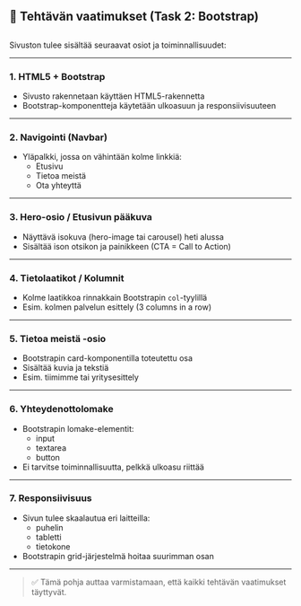 ## 🔧 Tehtävän vaatimukset (Task 2: Bootstrap)
## 

Sivuston tulee sisältää seuraavat osiot ja toiminnallisuudet:

---

### 1. HTML5 + Bootstrap
- Sivusto rakennetaan käyttäen HTML5-rakennetta
- Bootstrap-komponentteja käytetään ulkoasuun ja responsiivisuuteen

---

### 2. Navigointi (Navbar)
- Yläpalkki, jossa on vähintään kolme linkkiä:
  - Etusivu
  - Tietoa meistä
  - Ota yhteyttä

---

### 3. Hero-osio / Etusivun pääkuva
- Näyttävä isokuva (hero-image tai carousel) heti alussa
- Sisältää ison otsikon ja painikkeen (CTA = Call to Action)

---

### 4. Tietolaatikot / Kolumnit
- Kolme laatikkoa rinnakkain Bootstrapin `col`-tyylillä
- Esim. kolmen palvelun esittely (3 columns in a row)

---

### 5. Tietoa meistä -osio
- Bootstrapin card-komponentilla toteutettu osa
- Sisältää kuvia ja tekstiä
- Esim. tiimimme tai yritysesittely

---

### 6. Yhteydenottolomake
- Bootstrapin lomake-elementit:
  - input
  - textarea
  - button
- Ei tarvitse toiminnallisuutta, pelkkä ulkoasu riittää

---

### 7. Responsiivisuus
- Sivun tulee skaalautua eri laitteilla:
  - puhelin
  - tabletti
  - tietokone
- Bootstrapin grid-järjestelmä hoitaa suurimman osan

---

> ✅ Tämä pohja auttaa varmistamaan, että kaikki tehtävän vaatimukset täyttyvät.
